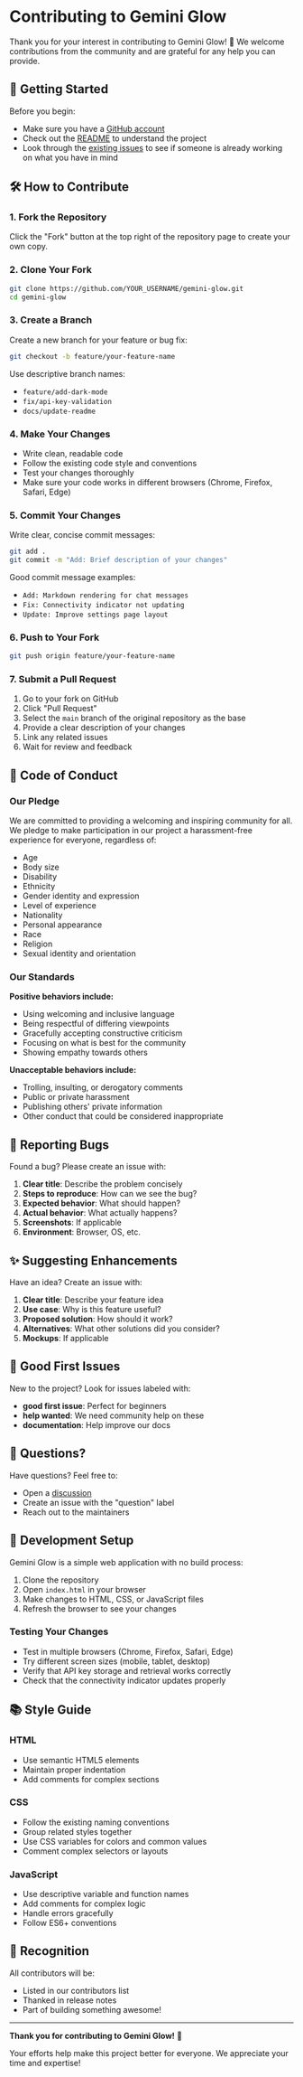 # Contributing to Gemini Glow

Thank you for your interest in contributing to Gemini Glow! 🎉 We welcome contributions from the community and are grateful for any help you can provide.

## 👋 Getting Started

Before you begin:
- Make sure you have a [GitHub account](https://github.com/signup/free)
- Check out the [README](README.md) to understand the project
- Look through the [existing issues](https://github.com/Arigitshub/gemini-glow/issues) to see if someone is already working on what you have in mind

## 🛠️ How to Contribute

### 1. Fork the Repository

Click the "Fork" button at the top right of the repository page to create your own copy.

### 2. Clone Your Fork

```bash
git clone https://github.com/YOUR_USERNAME/gemini-glow.git
cd gemini-glow
```

### 3. Create a Branch

Create a new branch for your feature or bug fix:

```bash
git checkout -b feature/your-feature-name
```

Use descriptive branch names:
- `feature/add-dark-mode`
- `fix/api-key-validation`
- `docs/update-readme`

### 4. Make Your Changes

- Write clean, readable code
- Follow the existing code style and conventions
- Test your changes thoroughly
- Make sure your code works in different browsers (Chrome, Firefox, Safari, Edge)

### 5. Commit Your Changes

Write clear, concise commit messages:

```bash
git add .
git commit -m "Add: Brief description of your changes"
```

Good commit message examples:
- `Add: Markdown rendering for chat messages`
- `Fix: Connectivity indicator not updating`
- `Update: Improve settings page layout`

### 6. Push to Your Fork

```bash
git push origin feature/your-feature-name
```

### 7. Submit a Pull Request

1. Go to your fork on GitHub
2. Click "Pull Request"
3. Select the `main` branch of the original repository as the base
4. Provide a clear description of your changes
5. Link any related issues
6. Wait for review and feedback

## 📝 Code of Conduct

### Our Pledge

We are committed to providing a welcoming and inspiring community for all. We pledge to make participation in our project a harassment-free experience for everyone, regardless of:

- Age
- Body size
- Disability
- Ethnicity
- Gender identity and expression
- Level of experience
- Nationality
- Personal appearance
- Race
- Religion
- Sexual identity and orientation

### Our Standards

**Positive behaviors include:**
- Using welcoming and inclusive language
- Being respectful of differing viewpoints
- Gracefully accepting constructive criticism
- Focusing on what is best for the community
- Showing empathy towards others

**Unacceptable behaviors include:**
- Trolling, insulting, or derogatory comments
- Public or private harassment
- Publishing others' private information
- Other conduct that could be considered inappropriate

## 🐛 Reporting Bugs

Found a bug? Please create an issue with:

1. **Clear title**: Describe the problem concisely
2. **Steps to reproduce**: How can we see the bug?
3. **Expected behavior**: What should happen?
4. **Actual behavior**: What actually happens?
5. **Screenshots**: If applicable
6. **Environment**: Browser, OS, etc.

## ✨ Suggesting Enhancements

Have an idea? Create an issue with:

1. **Clear title**: Describe your feature idea
2. **Use case**: Why is this feature useful?
3. **Proposed solution**: How should it work?
4. **Alternatives**: What other solutions did you consider?
5. **Mockups**: If applicable

## 🎯 Good First Issues

New to the project? Look for issues labeled with:
- **good first issue**: Perfect for beginners
- **help wanted**: We need community help on these
- **documentation**: Help improve our docs

## 💬 Questions?

Have questions? Feel free to:
- Open a [discussion](https://github.com/Arigitshub/gemini-glow/discussions)
- Create an issue with the "question" label
- Reach out to the maintainers

## 🚀 Development Setup

Gemini Glow is a simple web application with no build process:

1. Clone the repository
2. Open `index.html` in your browser
3. Make changes to HTML, CSS, or JavaScript files
4. Refresh the browser to see your changes

### Testing Your Changes

- Test in multiple browsers (Chrome, Firefox, Safari, Edge)
- Try different screen sizes (mobile, tablet, desktop)
- Verify that API key storage and retrieval works correctly
- Check that the connectivity indicator updates properly

## 📚 Style Guide

### HTML
- Use semantic HTML5 elements
- Maintain proper indentation
- Add comments for complex sections

### CSS
- Follow the existing naming conventions
- Group related styles together
- Use CSS variables for colors and common values
- Comment complex selectors or layouts

### JavaScript
- Use descriptive variable and function names
- Add comments for complex logic
- Handle errors gracefully
- Follow ES6+ conventions

## 🌟 Recognition

All contributors will be:
- Listed in our contributors list
- Thanked in release notes
- Part of building something awesome!

---

**Thank you for contributing to Gemini Glow!** 🚀

Your efforts help make this project better for everyone. We appreciate your time and expertise!
